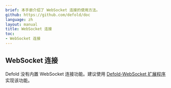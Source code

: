 ```yaml
---
brief: 本手册介绍了 WebSocket 连接的使用方法。
github: https://github.com/defold/doc
language: zh
layout: manual
title: WebSocket 连接
toc:
- WebSocket 连接
---
```


## WebSocket 连接

Defold 没有内置 WebSocket 连接功能。建议使用 [Defold-WebSocket 扩展程序](https://github.com/britzl/defold-websocket) 实现该功能。